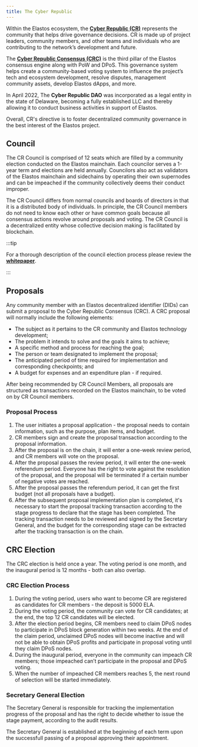 ```yaml
---
title: The Cyber Republic
---
```


Within the Elastos ecosystem, the **[Cyber Republic (CR)](https://www.cyberrepublic.org)** represents the community that helps drive governance decisions. CR is made up of project leaders, community members, and other teams and individuals who are contributing to the network’s development and future.

The **[Cyber Republic Consensus (CRC)](https://www.cyberrepublic.org/whitepaper)** is the third pillar of the Elastos consensus engine along with PoW and DPoS. This governance system helps create a community-based voting system to influence the project’s tech and ecosystem development, resolve disputes, management community assets, develop Elastos dApps, and more.

In April 2022, The **Cyber Republic DAO** was incorporated as a legal entity in the state of Delaware, becoming a fully established LLC and thereby allowing it to conduct business activities in support of Elastos.

Overall, CR's directive is to foster decentralized community governance in the best interest of the Elastos project.

## Council

The CR Council is comprised of 12 seats which are filled by a community election conducted on the Elastos mainchain. Each councilor serves a 1-year term and elections are held annually. Councilors also act as validators of the Elastos mainchain and sidechains by operating their own supernodes and can be impeached if the community collectively deems their conduct improper.

The CR Council differs from normal councils and boards of directors in that it is a distributed body of individuals. In principle, the CR Council members do not need to know each other or have common goals because all consensus actions revolve around proposals and voting. The CR Council is a decentralized entity whose collective decision making is facilitated by blockchain.

:::tip

For a thorough description of the council election process please review the **[whitepaper](https://www.cyberrepublic.org/whitepaper)**.

:::

## Proposals

Any community member with an Elastos decentralized identifier (DIDs) can submit a proposal to the Cyber Republic Consensus (CRC). A CRC proposal will normally include the following elements:

- The subject as it pertains to the CR community and Elastos technology development;
- The problem it intends to solve and the goals it aims to achieve;
- A specific method and process for reaching the goal;
- The person or team designated to implement the proposal;
- The anticipated period of time required for implementation and corresponding checkpoints; and
- A budget for expenses and an expenditure plan - if required.

After being recommended by CR Council Members, all proposals are structured as transactions recorded on the Elastos mainchain, to be voted on by CR Council members.

### Proposal Process

1.  The user initiates a proposal application - the proposal needs to contain information, such as the purpose, plan items, and budget.
2.  CR members sign and create the proposal transaction according to the proposal information.
3.  After the proposal is on the chain, it will enter a one-week review period, and CR members will vote on the proposal.
4.  After the proposal passes the review period, it will enter the one-week referendum period. Everyone has the right to vote against the resolution of the proposal, and the proposal will be terminated if a certain number of negative votes are reached.
5.  After the proposal passes the referendum period, it can get the first budget (not all proposals have a budget).
6.  After the subsequent proposal implementation plan is completed, it's necessary to start the proposal tracking transaction according to the stage progress to declare that the stage has been completed. The tracking transaction needs to be reviewed and signed by the Secretary General, and the budget for the corresponding stage can be extracted after the tracking transaction is on the chain.

## CRC Election

The CRC election is held once a year. The voting period is one month, and the inaugural period is 12 months - both can also overlap.

### CRC Election Process

1. During the voting period, users who want to become CR are registered as candidates for CR members - the deposit is 5000 ELA.
2. During the voting period, the community can vote for CR candidates; at the end, the top 12 CR candidates will be elected.
3. After the election period begins, CR members need to claim DPoS nodes to participate in DPoS block generation within two weeks. At the end of the claim period, unclaimed DPoS nodes will become inactive and will not be able to obtain DPoS profits and participate in proposal voting until they claim DPoS nodes.
4. During the inaugural period, everyone in the community can impeach CR members; those impeached can’t participate in the proposal and DPoS voting.
5. When the number of impeached CR members reaches 5, the next round of selection will be started immediately.

### Secretary General Election

The Secretary General is responsible for tracking the implementation progress of the proposal and has the right to decide whether to issue the stage payment, according to the audit results.

The Secretary General is established at the beginning of each term upon the successfull passing of a proposal approving their appointment.
